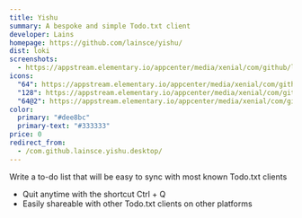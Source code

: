 ```yaml
---
title: Yishu
summary: A bespoke and simple Todo.txt client
developer: Lains
homepage: https://github.com/lainsce/yishu/
dist: loki
screenshots:
  - https://appstream.elementary.io/appcenter/media/xenial/com/github/lainsce.yishu.desktop/9E299DFE5AC79C13FAEF7D8730758773/screenshots/image-1_orig.png
icons:
  "64": https://appstream.elementary.io/appcenter/media/xenial/com/github/lainsce.yishu.desktop/9E299DFE5AC79C13FAEF7D8730758773/icons/64x64/com.github.lainsce.yishu_com.github.lainsce.yishu.png
  "128": https://appstream.elementary.io/appcenter/media/xenial/com/github/lainsce.yishu.desktop/9E299DFE5AC79C13FAEF7D8730758773/icons/128x128/com.github.lainsce.yishu_com.github.lainsce.yishu.png
  "64@2": https://appstream.elementary.io/appcenter/media/xenial/com/github/lainsce.yishu.desktop/9E299DFE5AC79C13FAEF7D8730758773/icons/64x64@2/com.github.lainsce.yishu_com.github.lainsce.yishu.png
color:
  primary: "#dee8bc"
  primary-text: "#333333"
price: 0
redirect_from:
  - /com.github.lainsce.yishu.desktop/
---
```


<p>Write a to-do list that will be easy to sync with most known Todo.txt clients</p>
<ul>
  <li>Quit anytime with the shortcut Ctrl + Q</li>
  <li>Easily shareable with other Todo.txt clients on other platforms</li>
</ul>